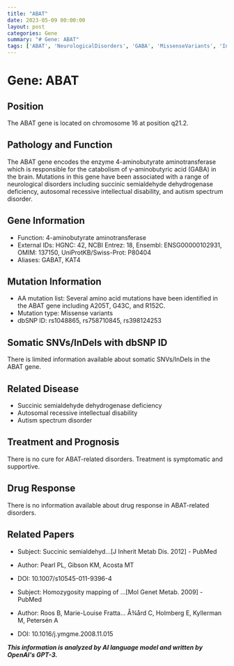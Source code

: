 ```yaml
---
title: "ABAT"
date: 2023-05-09 00:00:00
layout: post
categories: Gene
summary: "# Gene: ABAT"
tags: ['ABAT', 'NeurologicalDisorders', 'GABA', 'MissenseVariants', 'IntellectualDisability', 'AutismSpectrumDisorder', 'SymptomaticTreatment', 'SuccinicSemialdehydeDehydrogenaseDeficiency']
---
```


# Gene: ABAT

## Position
The ABAT gene is located on chromosome 16 at position q21.2.

## Pathology and Function
The ABAT gene encodes the enzyme 4-aminobutyrate aminotransferase which is responsible for the catabolism of γ-aminobutyric acid (GABA) in the brain. Mutations in this gene have been associated with a range of neurological disorders including succinic semialdehyde dehydrogenase deficiency, autosomal recessive intellectual disability, and autism spectrum disorder.

## Gene Information
- Function: 4-aminobutyrate aminotransferase
- External IDs: HGNC: 42, NCBI Entrez: 18, Ensembl: ENSG00000102931, OMIM: 137150, UniProtKB/Swiss-Prot: P80404
- Aliases: GABAT, KAT4

## Mutation Information
- AA mutation list: Several amino acid mutations have been identified in the ABAT gene including A205T, G43C, and R152C.
- Mutation type: Missense variants
- dbSNP ID: rs1048865, rs758710845, rs398124253

## Somatic SNVs/InDels with dbSNP ID
There is limited information available about somatic SNVs/InDels in the ABAT gene.

## Related Disease
- Succinic semialdehyde dehydrogenase deficiency
- Autosomal recessive intellectual disability
- Autism spectrum disorder

## Treatment and Prognosis
There is no cure for ABAT-related disorders. Treatment is symptomatic and supportive.

## Drug Response
There is no information available about drug response in ABAT-related disorders.

## Related Papers
- Subject: Succinic semialdehyd...[J Inherit Metab Dis. 2012] - PubMed
- Author: Pearl PL, Gibson KM, Acosta MT
- DOI: 10.1007/s10545-011-9396-4

- Subject: Homozygosity mapping of ...[Mol Genet Metab. 2009] - PubMed
- Author: Roos B, Marie-Louise Fratta... Å¾ård C, Holmberg E, Kyllerman M, Petersén A

- DOI: 10.1016/j.ymgme.2008.11.015

**_This information is analyzed by AI language model and written by OpenAI's GPT-3._**